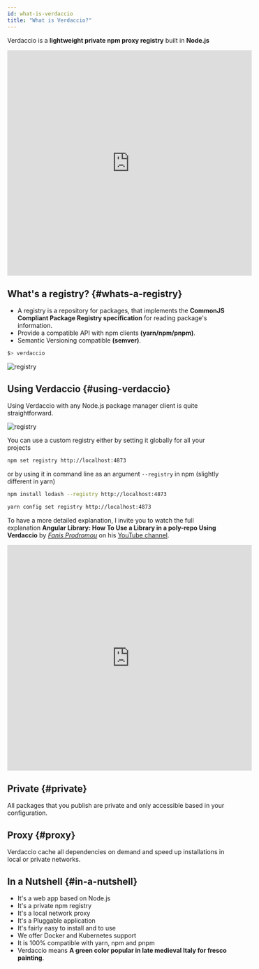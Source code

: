 ```yaml
---
id: what-is-verdaccio
title: "What is Verdaccio?"
---
```


Verdaccio is a **lightweight private npm proxy registry** built in **Node.js**

<iframe width="560" height="515" src="https://www.youtube.com/embed/qRMucS3i3kQ" title="YouTube video player" frameborder="0" allow="accelerometer; autoplay; clipboard-write; encrypted-media; gyroscope; picture-in-picture" allowfullscreen></iframe>

## What's a registry? {#whats-a-registry}

* A registry is a repository for packages, that implements the **CommonJS Compliant Package Registry specification** for reading package's information.
* Provide a compatible API with npm clients **(yarn/npm/pnpm)**.
* Semantic Versioning compatible **(semver)**.

```bash
$> verdaccio
```

![registry](/img/verdaccio_server.gif)

## Using Verdaccio {#using-verdaccio}

Using Verdaccio with any Node.js package manager client is quite straightforward.

![registry](/img/npm_install.gif)

You can use a custom registry either by setting it globally for all your projects

```bash
npm set registry http://localhost:4873
```

or by using it in command line as an argument `--registry` in npm (slightly different in yarn)

```bash
npm install lodash --registry http://localhost:4873
```

```bash
yarn config set registry http://localhost:4873
```

To have a more detailed explanation, I invite you to watch the full explanation **Angular Library: How To Use a Library in a poly-repo Using Verdaccio** by [_Fanis Prodromou_](https://twitter.com/prodromouf) on his [YouTube channel](https://www.youtube.com/channel/UCgJAoZCYx1Dk3iGPHSIgV1A).

<iframe width="560" height="515" src="https://www.youtube.com/embed/tSIC3wna_d0?enablejsapi=1" frameborder="0" allow="accelerometer; autoplay; encrypted-media; gyroscope; picture-in-picture" allowfullscreen></iframe>

## Private {#private}

All packages that you publish are private and only accessible based in your configuration.

## Proxy {#proxy}

Verdaccio cache all dependencies on demand and speed up installations in local or private networks.

## In a Nutshell {#in-a-nutshell}

* It's a web app based on Node.js
* It's a private npm registry
* It's a local network proxy
* It's a Pluggable application
* It's fairly easy to install and to use
* We offer Docker and Kubernetes support
* It is 100% compatible with yarn, npm and pnpm
* Verdaccio means **A green color popular in late medieval Italy for fresco painting**.
